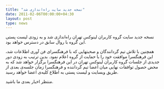 ```yaml
---
title: "نسخه جدید سایت راه‌اندازی شد"
date: 2011-02-06T00:00:00+04:30
layout: post
type: news
---
```

نسخه جدید سایت گروه کاربران لینوکس تهران‌ راه‌اندازی شد و به زودی لیست پستی این گروه با روال سابق در دسترس خواهد بود.

همچنین با تلاش تیم گردانندگان و صحبتهایی که با فرهنگسرای فن آوری اطلاعات شد، این فرهنگسرا موافقت خود را با حمایت از گروه اعلام نمود. بدین ترتیب به زودی دور جدیدی از جلسات گروه کاربران لینوکس تهران در این فرهنگسرا برگزار خواهد شد که به محض حصول توافقات نهایی میان اعضا تیم گرداننده و فرهنگسرا زمان جلسه‌ی بعدی از طریق وبسایت و لیست پستی به اطلاع کلیه‌ی اعضا خواهد رسید.

منتظر اخبار بعدی ما باشید.
